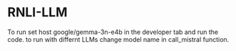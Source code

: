 # RNLI-LLM
To run set host google/gemma-3n-e4b in the developer tab and run the code.
to run with differnt LLMs change model name in call_mistral function.
